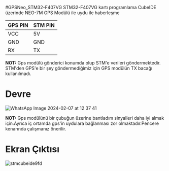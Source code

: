 #GPSNeo_STM32-F407VG
 STM32-F407VG kartı programlama  CubeIDE üzerinde NEO-7M GPS Modülü ile uydu ile haberleşme 

| GPS PIN | STM PIN |
|---------|---------|
| VCC     | 5V      |
| GND     | GND     |
| RX      | TX      |

<div class="alert alert-info" role="alert">
  <strong>NOT:</strong> Gps modülü gönderici konumda olup STM'e verileri göndermektedir. STM'den GPS'e bir şey göndermediğimiz için GPS modülün TX bacağı kullanılmadı.
</div>



Devre 
=====
![WhatsApp Image 2024-02-07 at 12 37 41](https://github.com/MustfaOzcan/MustfaOzcan-GPSNeo_STM32-F407VG/assets/103693735/1deae815-559e-4c19-af97-ef891c410171)

<div class="alert alert-info" role="alert">
  <strong>NOT:</strong>  Gps modülünü bir çubuğun üzerine bantladım sinyalleri daha iyi almak için.Ayrıca iç ortamda gps'in uydulara bağlanması zor olmaktadır.Pencere kenarında çalışmanız önerilir.
</div>




Ekran Çıktısı
===========
![stmcubeide9fd](https://github.com/MustfaOzcan/MustfaOzcan-GPSNeo_STM32-F407VG/assets/103693735/2419e67c-8281-4eb3-8e44-cd138ea1bbde)

